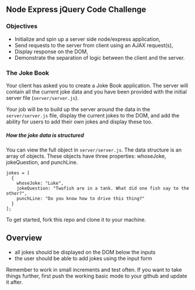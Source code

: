 ## Node Express jQuery Code Challenge

### Objectives
- Initialize and spin up a server side node/express application,
- Send requests to the server from client using an AJAX request(s),
- Display response on the DOM,
- Demonstrate the separation of logic between the client and the server.

### The Joke Book

Your client has asked you to create a Joke Book application. The server will contain all the current joke data and you have been provided with the initial server file (```server/server.js```).

Your job will be to build up the server around the data in the ```server/server.js``` file, display the current jokes to the DOM, and add the ability for users to add their own jokes and display these too.

##### How the joke data is structured
You can view the full object in ```server/server.js```. The data structure is an array of objects. These objects have three properties: whoseJoke, jokeQuestion, and punchLine.

```
jokes = [
  {
    whoseJoke: "Luke",
    jokeQuestion: "Twofish are in a tank. What did one fish say to the other?",
    punchLine: "Do you know how to drive this thing?"
  }
];
```

To get started, fork this repo and clone it to your machine.

Overview
--------
* all jokes should be displayed on the DOM below the inputs
* the user should be able to add jokes using the input form

Remember to work in small increments and test often. If you want to take things further, first push the working basic mode to your github and update it after.
